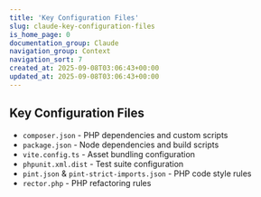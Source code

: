 ```yaml
---
title: 'Key Configuration Files'
slug: claude-key-configuration-files
is_home_page: 0
documentation_group: Claude
navigation_group: Context
navigation_sort: 7
created_at: 2025-09-08T03:06:43+00:00
updated_at: 2025-09-08T03:06:43+00:00
---
```

## Key Configuration Files

- `composer.json` - PHP dependencies and custom scripts
- `package.json` - Node dependencies and build scripts
- `vite.config.ts` - Asset bundling configuration
- `phpunit.xml.dist` - Test suite configuration
- `pint.json` & `pint-strict-imports.json` - PHP code style rules
- `rector.php` - PHP refactoring rules
